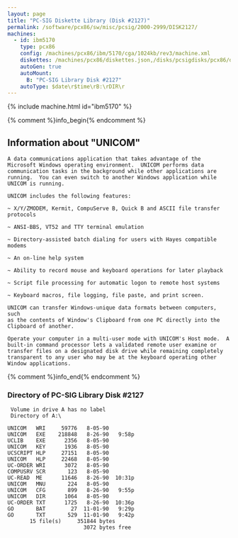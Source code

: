 ```yaml
---
layout: page
title: "PC-SIG Diskette Library (Disk #2127)"
permalink: /software/pcx86/sw/misc/pcsig/2000-2999/DISK2127/
machines:
  - id: ibm5170
    type: pcx86
    config: /machines/pcx86/ibm/5170/cga/1024kb/rev3/machine.xml
    diskettes: /machines/pcx86/diskettes.json,/disks/pcsigdisks/pcx86/diskettes.json
    autoGen: true
    autoMount:
      B: "PC-SIG Library Disk #2127"
    autoType: $date\r$time\rB:\rDIR\r
---
```


{% include machine.html id="ibm5170" %}

{% comment %}info_begin{% endcomment %}

## Information about "UNICOM"

    A data communications application that takes advantage of the
    Microsoft Windows operating environment.  UNICOM performs data
    communication tasks in the background while other applications are
    running.  You can even switch to another Windows application while
    UNICOM is running.
    
    UNICOM includes the following features:
    
    ~ X/Y/ZMODEM, Kermit, CompuServe B, Quick B and ASCII file transfer
    protocols
    
    ~ ANSI-BBS, VT52 and TTY terminal emulation
    
    ~ Directory-assisted batch dialing for users with Hayes compatible
    modems
    
    ~ An on-line help system
    
    ~ Ability to record mouse and keyboard operations for later playback
    
    ~ Script file processing for automatic logon to remote host systems
    
    ~ Keyboard macros, file logging, file paste, and print screen.
    
    UNICOM can transfer Windows-unique data formats between computers, such
    as the contents of Window's Clipboard from one PC directly into the
    Clipboard of another.
    
    Operate your computer in a multi-user mode with UNICOM's Host mode.  A
    built-in command processor lets a validated remote user examine or
    transfer files on a designated disk drive while remaining completely
    transparent to any user who may be at the keyboard operating other
    Window applications.
{% comment %}info_end{% endcomment %}


### Directory of PC-SIG Library Disk #2127

     Volume in drive A has no label
     Directory of A:\

    UNICOM   WRI     59776   8-05-90
    UNICOM   EXE    218848   8-26-90   9:58p
    UCLIB    EXE      2356   8-05-90
    UNICOM   KEY      1936   8-05-90
    UCSCRIPT HLP     27151   8-05-90
    UNICOM   HLP     22468   8-05-90
    UC-ORDER WRI      3072   8-05-90
    COMPUSRV SCR       123   8-05-90
    UC-READ  ME      11646   8-26-90  10:31p
    UNICOM   MNU       224   8-05-90
    UNICOM   CFG       899   8-26-90   9:55p
    UNICOM   DIR      1064   8-05-90
    UC-ORDER TXT      1725   8-26-90  10:36p
    GO       BAT        27  11-01-90   9:29p
    GO       TXT       529  11-01-90   9:42p
           15 file(s)     351844 bytes
                            3072 bytes free
